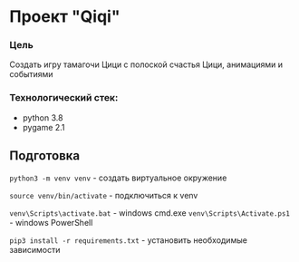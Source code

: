 # Проект "Qiqi"

### Цель
Создать игру тамагочи Цици с полоской счастья Цици, анимациями и событиями

### Технологический стек:
- python 3.8
- pygame 2.1

## Подготовка
`python3 -m venv venv` - создать виртуальное окружение


`source venv/bin/activate` - подключиться к venv

`venv\Scripts\activate.bat` - windows cmd.exe
`venv\Scripts\Activate.ps1` - windows PowerShell


`pip3 install -r requirements.txt` - установить необходимые зависимости